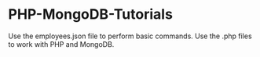 # PHP-MongoDB-Tutorials
Use the employees.json file to perform basic commands.    Use the .php files to work with PHP and MongoDB.
